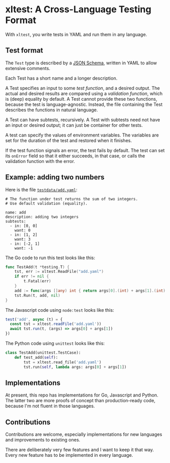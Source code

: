 # xltest: A Cross-Language Testing Format

With `xltest`, you write tests in YAML and run them in any language.

## Test format

The `Test` type is described by a [JSON Schema](test-schema.yaml),
written in YAML to allow extensive comments.

Each Test has a short name and a longer description.

A Test specifies an input to some _test function_, and a desired output.
The actual and desired results are compared using a _validation function_,
which is (deep) equality by default.
A Test cannot provide these two functions, because the test is language-agnostic.
Instead, the file containing the Test describes the functions in natural language.

A Test can have subtests, recursively. A Test with subtests need
not have an input or desired output; it can just be container for
other tests.

A test can specify the values of environment variables. The variables
are set for the duration of the test and restored when it finishes.

If the test function signals an error, the test fails by default.
The test can set its `onError` field so that it either succeeds,
in that case, or calls the validation function with the error.

## Example: adding two numbers

Here is the file [`testdata/add.yaml`](testdata/add.yaml):
```
# The function under test returns the sum of two integers.
# Use default validation (equality).

name: add
description: adding two integers
subtests:
  - in: [0, 0]
    want: 0
  - in: [1, 2]
    want: 3
  - in: [-2, 1]
    want: -1
```  

The Go code to run this test looks like this:

```go
func TestAdd(t *testing.T) {
    tst, err := xltest.ReadFile("add.yaml")
    if err != nil {
        t.Fatal(err)
    }
    add := func(args []any) int { return args[0].(int) + args[1].(int) }
    tst.Run(t, add, nil)
}
```

The Javascript code using `node:test` looks like this:

```js
test('add', async (t) = {
  const tst = xltest.readFile('add.yaml'))
  await tst.run(t, (args) => args[0] + args[1])
})
```

The Python code using `unittest` looks like this:

```python
class TestAdd(unittest.TestCase):
    def test_add(self):
        tst = xltest.read_file('add.yaml')
        tst.run(self, lambda args: args[0] + args[1])
``` 

## Implementations

At present, this repo has implementations for Go, Javascript and Python.
The latter two are more proofs of concept than production-ready code, because
I'm not fluent in those languages.

## Contributions

Contributions are welcome, especially implementations for new languages
and improvements to existing ones.

There are deliberately very few features and I want to keep it that way.
Every new feature has to be implemented in every language.


